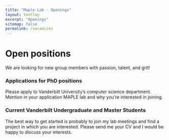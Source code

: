 ```yaml
---
title: "Maple Lab - Openings"
layout: textlay
excerpt: "Openings"
sitemap: false
permalink: /vacancies
---
```


# Open positions

We are looking for new group members with passion, talent, and grit!

### Applications for PhD positions
Please apply to Vanderbilt University’s computer science department. Mention in your application MAPLE lab and why you’re interested in joining.

### Current Vanderbilt Undergraduate and Master Students
The best way to get started is probably to join my lab meetings and find a project in which you are interested. Please send me your CV and I would be happy to discuss your interests.